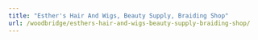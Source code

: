```yaml
---
title: "Esther's Hair And Wigs, Beauty Supply, Braiding Shop"
url: /woodbridge/esthers-hair-and-wigs-beauty-supply-braiding-shop/
---
```

